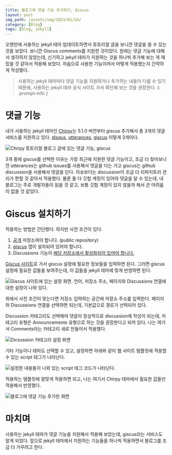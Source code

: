 ```yaml
---
title: 블로그에 댓글 기능 추가하기, Giscus
layout: post
img_path: /assets/img/2023/01/24/
category: [Blog]
tags: [blog, jekyll]
---
```


오랜만에 사용하는 jekyll 테마 업데이트하면서 튜토리얼 글을 보니깐 댓글을 쓸 수 있는 것을 보았다. 보니깐 Giscus comments를 지원한 것이었다. 원래는 댓글 기능에 대해서 생각하지 않았는데, 신기하고 jekyll 테마가 지원하는 것을 하나씩 추가해 보는 게 재밌을 것 같아서 적용해 보았다. 처음으로 사용한 기능이어서 어떻게 적용했는지 간략하게 작성했다.

>사용하는 jekyll 테마마다 댓글 기능을 지원하거나 추가하는 내용이 다를 수 있기 때문에, 사용하는 jekyll 테마 공식 사이트 가서 확인해 보는 것을 권장한다.
{: .prompt-info }

# 댓글 기능
내가 사용하는 jekyll 테마인 [Chirpy](https://github.com/cotes2020/jekyll-theme-chirpy)는 5.1.0 버전부터 giscus 추가해서 총 3개의 댓글 서비스를 지원하고 있다. [disqus](https://disqus.com/), [utterances](https://utteranc.es/), [giscus](https://github.com/giscus/giscus) 이렇게 3개이다.

![Chirpy 튜토리얼 블로그 글에 있는 댓글 기능, giscus](image1.png)

3개 중에 giscus를 선택한 이유는 가장 최근에 지원한 댓글 기능이고, 조금 더 찾아보니깐 utterances는 github issues를 사용해서 댓글을 다는 거고 giscus는 github discussion을 사용해서 댓글을 단다. 이슈보다는 discussion이 조금 더 리파지토리 관리가 편할 것 같아서 적용했다. 물론 둘 다 깃헙 계정이 있어야 댓글을 달 수 있는데, 내 블로그는 주로 개발자들이 읽을 것 같고, 보통 깃헙 계정이 있지 않을까 해서 큰 어려움이 없을 것 같았다.

# Giscus 설치하기
적용하는 방법은 간단했다. 하지만 사전 조건이 있다.
1. [공개](https://docs.github.com/en/repositories/managing-your-repositorys-settings-and-features/managing-repository-settings/setting-repository-visibility#making-a-repository-public) 저장소여야 합니다. (public repository)
2. [giscus](https://github.com/apps/giscus) 앱이 설치되어 있어야 합니다.
3. Discussions 기능이 [해당 저장소에서 활성화되어 있어야 합니다.](https://docs.github.com/en/repositories/managing-your-repositorys-settings-and-features/enabling-features-for-your-repository/enabling-or-disabling-github-discussions-for-a-repository)


[Giscus 사이트](https://giscus.app)로 가서 giscus 설정에 필요한 정보들을 입력하면 된다. 그러면 giscus 설정에 필요한 값들을 보여주는데, 이 값들을 jekyll 테마에 맞게 반영하면 된다.

![Giscus 사이트에 있는 설정 화면. 언어, 저장소 주소, 페이지와 Discussions 연결에 대한 설정이 나와 있다.](image2.png)

위에서 사전 조건이 맞는다면 저장소 입력하는 공간에 저장소 주소를 입력한다. 페이지와 Discussions 연결을 선택하면 되는데, 기본값으로 경로가 선택되어 있다.

Discussion 카테고리도 선택해야 댓글이 정상적으로 discussion에 작성이 되는데, 카테고리 유형은 Announcements 유형으로 하는 것을 권장한다고 되어 있다. 나는 여기서 Comments라는 카테고리 새로 만들어서 적용했다.

![Dicsussion 카테고리 설정 화면](image3.png)

기타 기능이나 테마도 선택할 수 있고, 설정하면 아래와 같이 웹 사이트 템플릿에 적용할 수 있는 script 태그가 나타난다.

![설정한 내용들이 나와 있는 script 태그 코드가 나타난다.](image4.png)

적용하는 템플릿에 알맞게 적용하면 되고, 나는 여기서 Chirpy 테마에서 필요한 값들만 적용해서 반영했다.

![블로그에 댓글 기능 추가한 화면](image5.png)

# 마치며
사용하는 jekyll 테마가 댓글 기능을 지원해서 적용해 보았는데, giscus라는 서비스도 알게 되었다. 앞으로 jekyll 테마에서 지원하는 기능들을 하나씩 적용하면서 블로그를 조금 더 가꾸려고 한다.